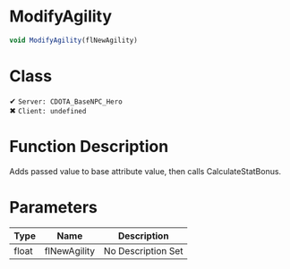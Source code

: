 # ModifyAgility
```js
void ModifyAgility(flNewAgility)
```
# Class
✔ `Server: CDOTA_BaseNPC_Hero`  
✖ `Client: undefined`  

# Function Description
Adds passed value to base attribute value, then calls CalculateStatBonus.
# Parameters
Type|Name|Description
--|--|--
float|flNewAgility|No Description Set
